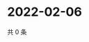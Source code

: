 # 2022-02-06

共 0 条

<!-- BEGIN WEIBO -->
<!-- 最后更新时间 Sun Feb 06 2022 22:12:46 GMT+0800 (China Standard Time) -->

<!-- END WEIBO -->
